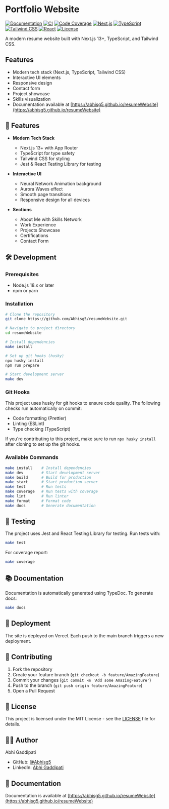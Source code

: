 # Portfolio Website

[![Documentation](https://img.shields.io/badge/Documentation-GitHub%20Pages-blue)](https://abhisg5.github.io/resumeWebsite/)
[![CI](https://github.com/Abhisg5/resumeWebsite/actions/workflows/ci.yml/badge.svg)](https://github.com/Abhisg5/resumeWebsite/actions/workflows/ci.yml)
[![Code Coverage](https://codecov.io/gh/Abhisg5/resumeWebsite/branch/main/graph/badge.svg)](https://codecov.io/gh/Abhisg5/resumeWebsite)
[![Next.js](https://img.shields.io/badge/Next.js-15.3.3-blueviolet.svg)](https://nextjs.org/)
[![TypeScript](https://img.shields.io/badge/TypeScript-5.0-blue.svg)](https://www.typescriptlang.org/)
[![Tailwind CSS](https://img.shields.io/badge/Tailwind_CSS-4.0-38B2AC.svg)](https://tailwindcss.com/)
[![React](https://img.shields.io/badge/React-19.0.0-61DAFB.svg)](https://reactjs.org/)
[![License](https://img.shields.io/github/license/Abhisg5/resumeWebsite.svg)](https://github.com/Abhisg5/resumeWebsite/blob/main/LICENSE)

A modern resume website built with Next.js 13+, TypeScript, and Tailwind CSS.

## Features

- Modern tech stack (Next.js, TypeScript, Tailwind CSS)
- Interactive UI elements
- Responsive design
- Contact form
- Project showcase
- Skills visualization
- Documentation available at [https://abhisg5.github.io/resumeWebsite](https://abhisg5.github.io/resumeWebsite)

## 🚀 Features

- **Modern Tech Stack**

  - Next.js 13+ with App Router
  - TypeScript for type safety
  - Tailwind CSS for styling
  - Jest & React Testing Library for testing

- **Interactive UI**

  - Neural Network Animation background
  - Aurora Waves effect
  - Smooth page transitions
  - Responsive design for all devices

- **Sections**
  - About Me with Skills Network
  - Work Experience
  - Projects Showcase
  - Certifications
  - Contact Form

## 🛠️ Development

### Prerequisites

- Node.js 18.x or later
- npm or yarn

### Installation

```bash
# Clone the repository
git clone https://github.com/Abhisg5/resumeWebsite.git

# Navigate to project directory
cd resumeWebsite

# Install dependencies
make install

# Set up git hooks (husky)
npx husky install
npm run prepare

# Start development server
make dev
```

### Git Hooks

This project uses husky for git hooks to ensure code quality. The following checks run automatically on commit:

- Code formatting (Prettier)
- Linting (ESLint)
- Type checking (TypeScript)

If you're contributing to this project, make sure to run `npx husky install` after cloning to set up the git hooks.

### Available Commands

```bash
make install    # Install dependencies
make dev        # Start development server
make build      # Build for production
make start      # Start production server
make test       # Run tests
make coverage   # Run tests with coverage
make lint       # Run linter
make format     # Format code
make docs       # Generate documentation
```

## 🧪 Testing

The project uses Jest and React Testing Library for testing. Run tests with:

```bash
make test
```

For coverage report:

```bash
make coverage
```

## 📚 Documentation

Documentation is automatically generated using TypeDoc. To generate docs:

```bash
make docs
```

## 🚀 Deployment

The site is deployed on Vercel. Each push to the main branch triggers a new deployment.

## 🤝 Contributing

1. Fork the repository
2. Create your feature branch (`git checkout -b feature/AmazingFeature`)
3. Commit your changes (`git commit -m 'Add some AmazingFeature'`)
4. Push to the branch (`git push origin feature/AmazingFeature`)
5. Open a Pull Request

## 📝 License

This project is licensed under the MIT License - see the [LICENSE](LICENSE) file for details.

## 👨‍💻 Author

Abhi Gaddipati

- GitHub: [@Abhisg5](https://github.com/Abhisg5)
- LinkedIn: [Abhi Gaddipati](https://linkedin.com/in/abhigaddipati)

## 📄 Documentation

Documentation is available at [https://abhisg5.github.io/resumeWebsite](https://abhisg5.github.io/resumeWebsite)
